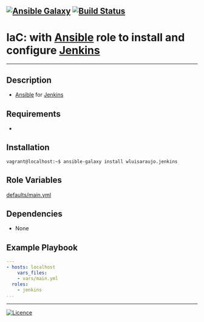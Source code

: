 [![Ansible Galaxy](https://img.shields.io/badge/Ansible%20Galaxy-Jenkins-blue.svg)](https://galaxy.ansible.com/wluisaraujo/jenkins) [![Build Status](https://travis-ci.org/wluisaraujo/ansible-role-jenkins.svg?branch=master)](https://travis-ci.org/wluisaraujo/ansible-role-jenkins)
---
# IaC: with [Ansible](https://www.ansible.com) role to install and configure [Jenkins](https://jenkins.io)
------------

Description
------------

 * [Ansible](https://www.ansible.com) for [Jenkins](https://jenkins.io)

Requirements
------------

 *

Installation
------------

```console
vagrant@localhost:~$ ansible-galaxy install wluisaraujo.jenkins
```

Role Variables
--------------

[defaults/main.yml](defaults/main.yml)

Dependencies
------------

* None

Example Playbook
----------------
```yaml
---
- hosts: localhost
    vars_files:
    - vars/main.yml
  roles:
    - jenkins
...
```

----------------
[![Licence](https://img.shields.io/badge/License-GPL%20v3-red.svg)](https://www.gnu.org/licenses/gpl-3.0.pt-br.html)
